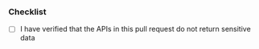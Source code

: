 ### Checklist

- [ ] I have verified that the APIs in this pull request do not return sensitive data

